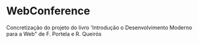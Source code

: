 # WebConference
Concretização do projeto do livro 'Introdução o Desenvolvimento Moderno para a Web" de F. Portela e R. Queirós
